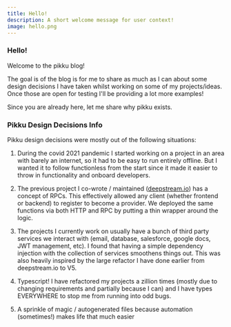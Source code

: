 ```yaml
---
title: Hello!
description: A short welcome message for user context!
image: hello.png
---
```


### Hello! 

Welcome to the pikku blog!

The goal is of the blog is for me to share as much as I can about some design decisions I have taken whilst working on some of my projects/ideas. Once those are open for testing I'll be providing a lot more examples!

<!-- truncate -->

Since you are already here, let me share why pikku exists.

### Pikku Design Decisions Info

Pikku design decisions were mostly out of the following situations:

1) During the covid 2021 pandemic I started working on a project in an area with barely an internet, so it had to be easy to run entirely offline. But I wanted it to follow functionless from the start since it made it easier to throw in functionality and onboard developers.

2) The previous project I co-wrote / maintained ([deepstream.io](https://deepstream.io/)) has a concept of RPCs. This effectively allowed any client (whether frontend or backend) to register to become a provider. We deployed the same functions via both HTTP and RPC by putting a thin wrapper around the logic.

3) The projects I currently work on usually have a bunch of third party services we interact with (email, database, salesforce, google docs, JWT  management, etc). I found that having a simple dependency injection with the collection of services smoothens things out. This was also heavily inspired by the large refactor I have done earlier from  deepstream.io to V5.

4) Typescript! I have refactored my projects a zillion times (mostly due to changing requirements and partially because I can) and I have types EVERYWHERE to stop me from running into odd bugs.

5) A sprinkle of magic / autogenerated files because automation (sometimes!) makes life that much easier
